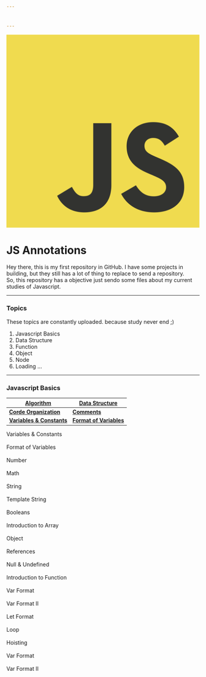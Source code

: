 ```yaml
---


---
```


<p><img src="https://raw.githubusercontent.com/voodootikigod/logo.js/master/js.png" alt="enter image description here"></p>
<h1 id="js-annotations">JS Annotations</h1>
<p>Hey there, this is my first repository in GitHub. I have some projects in building, but they still has a lot of thing to replace to send a repository.<br>
So, this repository has a objective just sendo some files about my current studies of Javascript.</p><hr><p></p>
<h3 id="topics">Topics</h3>
<p>These topics are constantly uploaded. because study never end ;)</p>
<ol>
<li>Javascript Basics</li>
<li>Data Structure</li>
<li>Function</li>
<li>Object</li>
<li>Node</li>
<li>Loading …</li>
</ol>
 <hr>
<h3 id="javascript-basics">Javascript Basics</h3>

<table>
<thead>
<tr>
<th><a href="%5Bhttps://github.com/VictorMarques98/JS-Annotations/blob/master/Fundamentos/01.Algoritmo.txt%5D(https://github.com/VictorMarques98/JS-Annotations/blob/master/Fundamentos/01.Algoritmo.txt)">Algorithm</a></th>
<th><a href="%5B%5Bhttps://github.com/VictorMarques98/JS-Annotations/blob/master/Fundamentos/02.Estrutura%20de%20dados.txt%5D(https://github.com/VictorMarques98/JS-Annotations/blob/master/Fundamentos/02.Estrutura%20de%20dados.txt)%5D(https://github.com/VictorMarques98/JS-Annotations/blob/master/Fundamentos/01.Algoritmo.txt)">Data Structure</a></th>
</tr>
</thead>
<tbody>
<tr>
<td><strong><a href="%5Bhttps://github.com/VictorMarques98/JS-Annotations/blob/master/Fundamentos/03.Organiza%C3%A7%C3%A3oCod.js%5D(https://github.com/VictorMarques98/JS-Annotations/blob/master/Fundamentos/03.Organiza%C3%A7%C3%A3oCod.js)">Corde Organization</a></strong></td>
<td><strong><a href="%5Bhttps://github.com/VictorMarques98/JS-Annotations/blob/master/Fundamentos/04.Coment%C3%A1rios.js%5D(https://github.com/VictorMarques98/JS-Annotations/blob/master/Fundamentos/04.Coment%C3%A1rios.js)">Comments</a></strong></td>
</tr>
<tr>
<td><strong><a href="%5Bhttps://github.com/VictorMarques98/JS-Annotations/blob/master/Fundamentos/05.Variaveis%26Constantes.js%5D(https://github.com/VictorMarques98/JS-Annotations/blob/master/Fundamentos/05.Variaveis%26Constantes.js)(https://github.com/VictorMarques98/JS-Annotations/blob/master/Fundamentos/03.Organiza%C3%A7%C3%A3oCod.js)">Variables &amp; Constants</a></strong></td>
<td><strong><a href="%5Bhttps://github.com/VictorMarques98/JS-Annotations/blob/master/Fundamentos/06.TipagemFraca.js%5D(https://github.com/VictorMarques98/JS-Annotations/blob/master/Fundamentos/06.TipagemFraca.js)(https://github.com/VictorMarques98/JS-Annotations/blob/master/Fundamentos/04.Coment%C3%A1rios.js)">Format of Variables</a></strong></td>
</tr>
</tbody>
</table><p>Variables &amp; Constants<br><br>
Format of Variables<br><br>
Number<br><br>
Math<br><br>
String<br><br>
Template String<br><br>
Booleans<br><br>
Introduction to Array<br><br>
Object<br><br>
References<br><br>
Null &amp; Undefined<br><br>
Introduction to Function<br><br>
Var Format<br><br>
Var Format II<br><br>
Let Format<br><br>
Loop<br><br>
Hoisting<br><br>
Var Format<br><br>
Var Format II<br></p>


